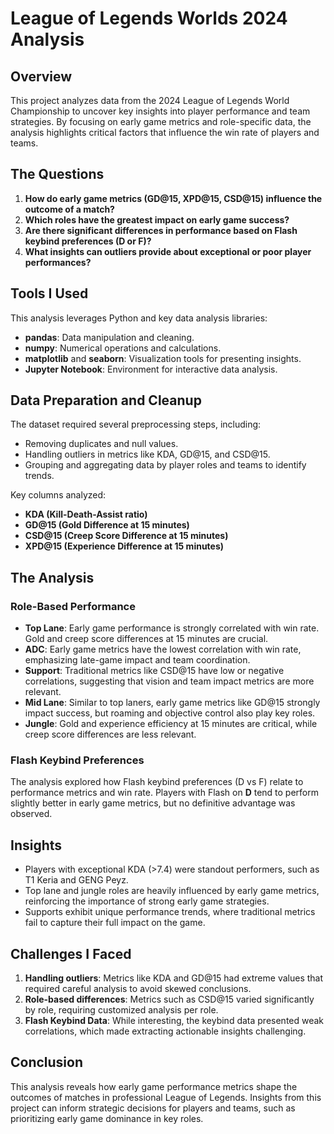 # League of Legends Worlds 2024 Analysis

## Overview

This project analyzes data from the 2024 League of Legends World Championship to uncover key insights into player performance and team strategies. By focusing on early game metrics and role-specific data, the analysis highlights critical factors that influence the win rate of players and teams.

## The Questions

1. **How do early game metrics (GD@15, XPD@15, CSD@15) influence the outcome of a match?**
2. **Which roles have the greatest impact on early game success?**
3. **Are there significant differences in performance based on Flash keybind preferences (D or F)?**
4. **What insights can outliers provide about exceptional or poor player performances?**

## Tools I Used

This analysis leverages Python and key data analysis libraries:
- **pandas**: Data manipulation and cleaning.
- **numpy**: Numerical operations and calculations.
- **matplotlib** and **seaborn**: Visualization tools for presenting insights.
- **Jupyter Notebook**: Environment for interactive data analysis.

## Data Preparation and Cleanup

The dataset required several preprocessing steps, including:
- Removing duplicates and null values.
- Handling outliers in metrics like KDA, GD@15, and CSD@15.
- Grouping and aggregating data by player roles and teams to identify trends.

Key columns analyzed:
- **KDA (Kill-Death-Assist ratio)**
- **GD@15 (Gold Difference at 15 minutes)**
- **CSD@15 (Creep Score Difference at 15 minutes)**
- **XPD@15 (Experience Difference at 15 minutes)**

## The Analysis

### Role-Based Performance
- **Top Lane**: Early game performance is strongly correlated with win rate. Gold and creep score differences at 15 minutes are crucial.
- **ADC**: Early game metrics have the lowest correlation with win rate, emphasizing late-game impact and team coordination.
- **Support**: Traditional metrics like CSD@15 have low or negative correlations, suggesting that vision and team impact metrics are more relevant.
- **Mid Lane**: Similar to top laners, early game metrics like GD@15 strongly impact success, but roaming and objective control also play key roles.
- **Jungle**: Gold and experience efficiency at 15 minutes are critical, while creep score differences are less relevant.

### Flash Keybind Preferences
The analysis explored how Flash keybind preferences (D vs F) relate to performance metrics and win rate. Players with Flash on **D** tend to perform slightly better in early game metrics, but no definitive advantage was observed.

## Insights

- Players with exceptional KDA (>7.4) were standout performers, such as T1 Keria and GENG Peyz.
- Top lane and jungle roles are heavily influenced by early game metrics, reinforcing the importance of strong early game strategies.
- Supports exhibit unique performance trends, where traditional metrics fail to capture their full impact on the game.

## Challenges I Faced

1. **Handling outliers**: Metrics like KDA and GD@15 had extreme values that required careful analysis to avoid skewed conclusions.
2. **Role-based differences**: Metrics such as CSD@15 varied significantly by role, requiring customized analysis per role.
3. **Flash Keybind Data**: While interesting, the keybind data presented weak correlations, which made extracting actionable insights challenging.

## Conclusion

This analysis reveals how early game performance metrics shape the outcomes of matches in professional League of Legends. Insights from this project can inform strategic decisions for players and teams, such as prioritizing early game dominance in key roles.
